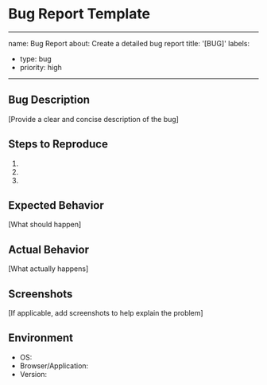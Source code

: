 # Bug Report Template
---
name: Bug Report
about: Create a detailed bug report
title: '[BUG]'
labels:
  - type: bug
  - priority: high
---

## Bug Description
[Provide a clear and concise description of the bug]

## Steps to Reproduce
1. 
2. 
3. 

## Expected Behavior
[What should happen]

## Actual Behavior
[What actually happens]

## Screenshots
[If applicable, add screenshots to help explain the problem]

## Environment
- OS: 
- Browser/Application: 
- Version: 
